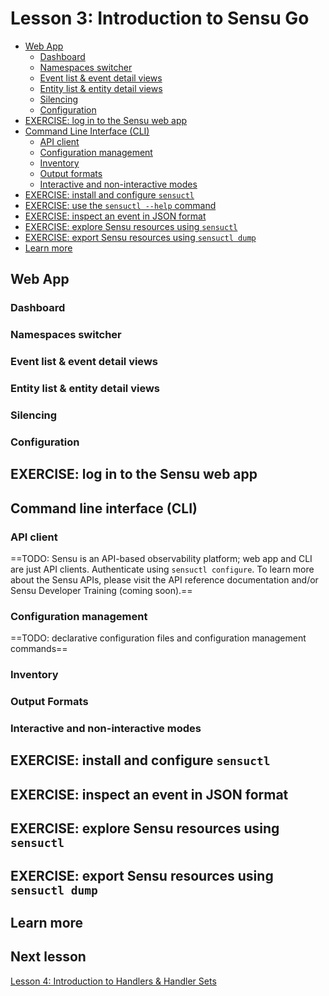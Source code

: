 # Lesson 3: Introduction to Sensu Go 

- [Web App](#web-app)
  - [Dashboard](#dashboard)
  - [Namespaces switcher](#namespaces-switcher)
  - [Event list & event detail views](#event-list--event-detail-views)
  - [Entity list & entity detail views](#entity-list--entity-detail-views)
  - [Silencing](#silencing)
  - [Configuration](#configuration)
- [EXERCISE: log in to the Sensu web app](#log-in-to-the-sensu-web-app)
- [Command Line Interface (CLI)](#command-line-interface--cli)
  - [API client](#api-client)
  - [Configuration management](#configuration-management)
  - [Inventory](#inventory)
  - [Output formats](#output-formats)
  - [Interactive and non-interactive modes](#interactive-and-non-interactive-modes)
- [EXERCISE: install and configure `sensuctl`](#exercise-install-and-configure-sensuctl)
- [EXERCISE: use the `sensuctl --help` command](#exercise-use-the-sensuctl---help-command)
- [EXERCISE: inspect an event in JSON format](#exercise-inspect-an-event-in-json-format)
- [EXERCISE: explore Sensu resources using `sensuctl`](#exercise-explore-sensu-resources-using-sensuctl)
- [EXERCISE: export Sensu resources using `sensuctl dump`](#exercise-export-sensu-resources-using-sensuctl-dump)
- [Learn more](#learn-more)

## Web App

### Dashboard 

### Namespaces switcher 

### Event list & event detail views

### Entity list & entity detail views 

### Silencing

### Configuration 

## EXERCISE: log in to the Sensu web app 

## Command line interface (CLI)

### API client

==TODO: Sensu is an API-based observability platform; web app and CLI are just API clients. 
Authenticate using `sensuctl configure`.
To learn more about the Sensu APIs, please visit the API reference documentation and/or Sensu Developer Training (coming soon).==

### Configuration management 

==TODO: declarative configuration files and configuration management commands==

### Inventory 

### Output Formats 

### Interactive and non-interactive modes 

## EXERCISE: install and configure `sensuctl` 

## EXERCISE: inspect an event in JSON format 

## EXERCISE: explore Sensu resources using `sensuctl` 

## EXERCISE: export Sensu resources using `sensuctl dump` 

## Learn more

## Next lesson 

[Lesson 4: Introduction to Handlers & Handler Sets](../04/README.md#readme)
